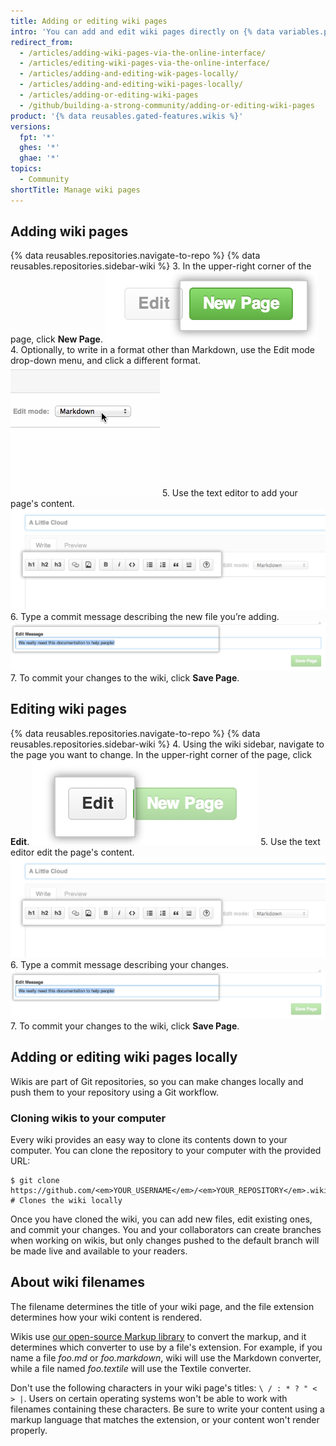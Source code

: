 ```yaml
---
title: Adding or editing wiki pages
intro: 'You can add and edit wiki pages directly on {% data variables.product.product_name %} or locally using the command line.'
redirect_from:
  - /articles/adding-wiki-pages-via-the-online-interface/
  - /articles/editing-wiki-pages-via-the-online-interface/
  - /articles/adding-and-editing-wik-pages-locally/
  - /articles/adding-and-editing-wiki-pages-locally/
  - /articles/adding-or-editing-wiki-pages
  - /github/building-a-strong-community/adding-or-editing-wiki-pages
product: '{% data reusables.gated-features.wikis %}'
versions:
  fpt: '*'
  ghes: '*'
  ghae: '*'
topics:
  - Community
shortTitle: Manage wiki pages
---
```


## Adding wiki pages

{% data reusables.repositories.navigate-to-repo %}
{% data reusables.repositories.sidebar-wiki %}
3. In the upper-right corner of the page, click **New Page**. ![Wiki new page button](/assets/images/help/wiki/wiki_new_page_button.png)
4. Optionally, to write in a format other than Markdown, use the Edit mode drop-down menu, and click a different format. ![Wiki markup selection](/assets/images/help/wiki/wiki_dropdown_markup.gif)
5. Use the text editor to add your page's content. ![Wiki WYSIWYG](/assets/images/help/wiki/wiki_wysiwyg.png)
6. Type a commit message describing the new file you’re adding. ![Wiki commit message](/assets/images/help/wiki/wiki_commit_message.png)
7. To commit your changes to the wiki, click **Save Page**.

## Editing wiki pages

{% data reusables.repositories.navigate-to-repo %}
{% data reusables.repositories.sidebar-wiki %}
4. Using the wiki sidebar, navigate to the page you want to change. In the upper-right corner of the page, click **Edit**. ![Wiki edit page button](/assets/images/help/wiki/wiki_edit_page_button.png)
5. Use the text editor edit the page's content. ![Wiki WYSIWYG](/assets/images/help/wiki/wiki_wysiwyg.png)
6. Type a commit message describing your changes. ![Wiki commit message](/assets/images/help/wiki/wiki_commit_message.png)
7. To commit your changes to the wiki, click **Save Page**.

## Adding or editing wiki pages locally

Wikis are part of Git repositories, so you can make changes locally and push them to your repository using a Git workflow.

### Cloning wikis to your computer

Every wiki provides an easy way to clone its contents down to your computer. You can clone the repository to your computer with the provided URL:

```shell
$ git clone https://github.com/<em>YOUR_USERNAME</em>/<em>YOUR_REPOSITORY</em>.wiki.git
# Clones the wiki locally
```

Once you have cloned the wiki, you can add new files, edit existing ones, and commit your changes. You and your collaborators can create branches when working on wikis, but only changes pushed to the default branch will be made live and available to your readers.

## About wiki filenames

The filename determines the title of your wiki page, and the file extension determines how your wiki content is rendered.

Wikis use [our open-source Markup library](https://github.com/github/markup) to convert the markup, and it determines which converter to use by a file's extension. For example, if you name a file *foo.md* or *foo.markdown*, wiki will use the Markdown converter, while a file named *foo.textile* will use the Textile converter.

Don't use the following characters in your wiki page's titles: `\ / : * ? " < > |`. Users on certain operating systems won't be able to work with filenames containing these characters. Be sure to write your content using a markup language that matches the extension, or your content won't render properly.
